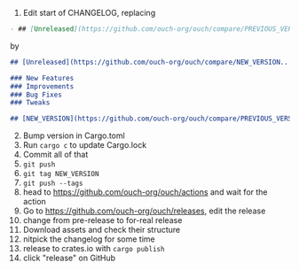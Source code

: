 1. Edit start of CHANGELOG, replacing
  ```md
  - ## [Unreleased](https://github.com/ouch-org/ouch/compare/PREVIOUS_VERSION...HEAD)
  ```
  by
  ```md
  ## [Unreleased](https://github.com/ouch-org/ouch/compare/NEW_VERSION...HEAD)

  ### New Features
  ### Improvements
  ### Bug Fixes
  ### Tweaks

  ## [NEW_VERSION](https://github.com/ouch-org/ouch/compare/PREVIOUS_VERSION...NEW_VERSION)
  ```
2. Bump version in Cargo.toml
3. Run `cargo c` to update Cargo.lock
4. Commit all of that
5. `git push`
6. `git tag NEW_VERSION`
7. `git push --tags`
8. head to https://github.com/ouch-org/ouch/actions and wait for the action
9. Go to https://github.com/ouch-org/ouch/releases, edit the release
10. change from pre-release to for-real release
11. Download assets and check their structure
12. nitpick the changelog for some time
13. release to crates.io with `cargo publish`
14. click "release" on GitHub
